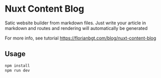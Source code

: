 # Nuxt Content Blog

Satic website builder from markdown files. Just write your article in markdown and routes and rendering will automatically be generated

For more info, see tutorial https://florianbgt.com/blog/nuxt-content-blog

## Usage

```bash
npm install
npm run dev
```